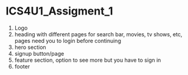 # ICS4U1_Assigment_1

1. Logo
2. heading with different pages for search bar, movies, tv shows, etc, pages need you to login before continuing
3. hero section
4. signup button/page
5. feature section, option to see more but you have to sign in 
6. footer
